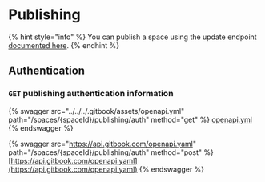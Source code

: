 # Publishing

{% hint style="info" %}
You can publish a space using the update endpoint [documented here](./#update-a-specific-space).&#x20;
{% endhint %}

## Authentication

### `GET` publishing authentication information

{% swagger src="../../../.gitbook/assets/openapi.yml" path="/spaces/{spaceId}/publishing/auth" method="get" %}
[openapi.yml](../../../.gitbook/assets/openapi.yml)
{% endswagger %}

{% swagger src="https://api.gitbook.com/openapi.yaml" path="/spaces/{spaceId}/publishing/auth" method="post" %}
[https://api.gitbook.com/openapi.yaml](https://api.gitbook.com/openapi.yaml)
{% endswagger %}
